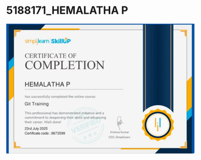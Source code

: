# 5188171_HEMALATHA P
![Alt text](https://github.com/HEMALATHAPADMANABAN19/5188171_HEMALATHA-P/blob/cb33411b2aa97c295ace44a705e9a15918173563/GIT/GIT%20Training%20Certificate.jpg)
